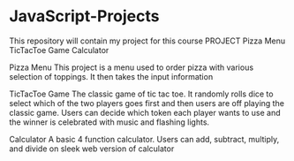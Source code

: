 # JavaScript-Projects
This repository will contain my project for this course
PROJECT
Pizza Menu
TicTacToe Game
Calculator

Pizza Menu
This project is a menu used to order pizza with various selection of toppings. It then takes the input information


TicTacToe Game
The classic game of tic tac toe. It randomly rolls dice to select which of the two players goes first 
and then users are off playing the classic game. Users can decide which token each player wants
to use and the winner is celebrated with music and flashing lights.


Calculator
A basic 4 function calculator. Users can add, subtract, multiply, and divide on sleek web version of calculator